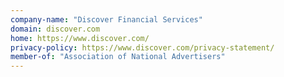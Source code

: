 ```yaml
---
company-name: "Discover Financial Services"
domain: discover.com
home: https://www.discover.com/
privacy-policy: https://www.discover.com/privacy-statement/
member-of: "Association of National Advertisers"
---
```




